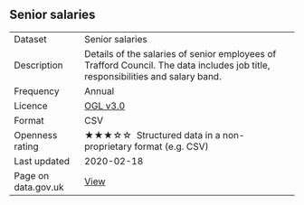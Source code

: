 ## Senior salaries

<table>
<tr>
	<td>Dataset</td>
	<td>Senior salaries</td>
</tr>
<tr>
	<td>Description</td>
	<td>Details of the salaries of senior employees of Trafford Council. The data includes job title, responsibilities and salary band.</td>
</tr>
<tr>
	<td>Frequency</td>
	<td>Annual</td>
</tr>
<tr>
	<td>Licence</td>
	<td><a href="http://www.nationalarchives.gov.uk/doc/open-government-licence/version/3/">OGL v3.0</a></td>
</tr>
<tr>
	<td>Format</td>
	<td>CSV</td>
</tr>
<tr>
	<td>Openness rating</td>
	<td>&#9733;&#9733;&#9733;&#9734;&#9734;&nbsp; Structured data in a non-proprietary format (e.g. CSV)</td>
</tr>
<tr>
	<td>Last updated</td>
	<td>2020-02-18</td>
</tr>
<tr>
	<td>Page on data.gov.uk</td>
	<td><a href="https://data.gov.uk/dataset/63e25c61-93dd-4ed3-9c86-cb64fb299377/trafford-council-senior-salaries">View</a></td>
</tr>
</table>
